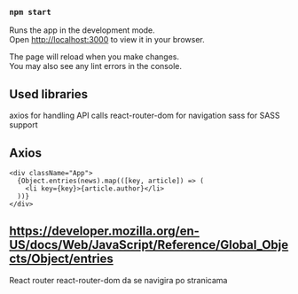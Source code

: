 ### `npm start`

Runs the app in the development mode.\
Open [http://localhost:3000](http://localhost:3000) to view it in your browser.

The page will reload when you make changes.\
You may also see any lint errors in the console.

## Used libraries

axios for handling API calls
react-router-dom for navigation
sass for SASS support

## Axios

    <div className="App">
      {Object.entries(news).map(([key, article]) => (
        <li key={key}>{article.author}</li>
      ))}
    </div>

## https://developer.mozilla.org/en-US/docs/Web/JavaScript/Reference/Global_Objects/Object/entries

React router
react-router-dom
da se navigira po stranicama
